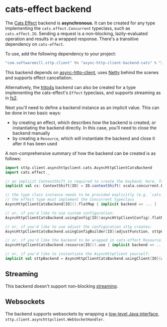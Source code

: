 # cats-effect backend

The [Cats Effect](https://github.com/typelevel/cats-effect) backend is **asynchronous**. It can be created for any type implementing the `cats.effect.Concurrent` typeclass, such as `cats.effect.IO`. Sending a request is a non-blocking, lazily-evaluated operation and results in a wrapped response. There's a transitive dependency on `cats-effect`. 

To use, add the following dependency to your project:

```scala
"com.softwaremill.sttp.client" %% "async-http-client-backend-cats" % "2.1.2"
```
           
This backend depends on [async-http-client](https://github.com/AsyncHttpClient/async-http-client), uses [Netty](http://netty.io) behind the scenes and supports effect cancellation. 

Alternatively, the [http4s](http4s.html) backend can also be created for a type implementing the cats-effect's `Effect` typeclass, and supports streaming as in [fs2](fs2.html).  

Next you'll need to define a backend instance as an implicit value. This can be done in two basic ways:

* by creating an effect, which describes how the backend is created, or instantiating the backend directly. In this case, you'll need to close the backend manually
* by creating a `Resource`, which will instantiate the backend and close it after it has been used

A non-comprehensive summary of how the backend can be created is as follows:

```scala
import sttp.client.asynchttpclient.cats.AsyncHttpClientCatsBackend
import cats.effect._

// an implicit ContextShift in required to create the backend; here, for `cats.effect.IO`:
implicit val cs: ContextShift[IO] = IO.contextShift( scala.concurrent.ExecutionContext.global )

// the type class instance needs to be provided explicitly (e.g. `cats.effect.IO`). 
// the effect type must implement the Concurrent typeclass
AsyncHttpClientCatsBackend[IO]().flatMap { implicit backend => ... }

// or, if you'd like to use custom configuration:
AsyncHttpClientCatsBackend.usingConfig[IO](asyncHttpClientConfig).flatMap { implicit backend => ... }

// or, if you'd like to use adjust the configuration sttp creates:
AsyncHttpClientCatsBackend.usingConfigBuilder[IO](adjustFunction, sttpOptions).flatMap { implicit backend => ... }

// or, if you'd like the backend to be wrapped in cats-effect Resource:
AsyncHttpClientCatsBackend.resource[IO]().use { implicit backend => ... }

// or, if you'd like to instantiate the AsyncHttpClient yourself:
implicit val sttpBackend = AsyncHttpClientCatsBackend.usingClient[IO](asyncHttpClient)
```

## Streaming

This backend doesn't support non-blocking [streaming](../requests/streaming.html).

## Websockets

The backend supports websockets by wrapping a [low-level Java interface](../websockets.html), `sttp.client.asynchttpclient.WebSocketHandler`.